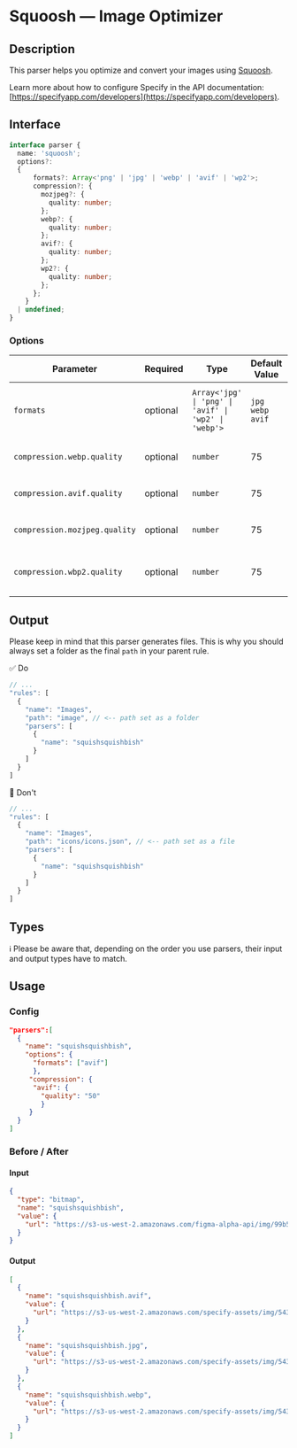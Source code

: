 # Squoosh — Image Optimizer
## Description

This parser helps you optimize and convert your images using [Squoosh](https://github.com/GoogleChromeLabs/squoosh).    

Learn more about how to configure Specify in the API documentation: [https://specifyapp.com/developers](https://specifyapp.com/developers).

## **Interface**

```ts
interface parser {
  name: 'squoosh';
  options?: 
  {
      formats?: Array<'png' | 'jpg' | 'webp' | 'avif' | 'wp2'>;
      compression?: {
        mozjpeg?: {
          quality: number;
        };
        webp?: {
          quality: number;
        };
        avif?: {
          quality: number;
        };
        wp2?: {
          quality: number;
        };
      };
    }
  | undefined;
}
```

### Options

| Parameter                     | Required | Type                                             | Default Value  | Description                                                                                               |
| ----------------------------- | -------- | ------------------------------------------------ | ----------- | --------------------------------------------------------------------------------------------------------- |
| `formats`                     | optional | `Array<'jpg' \| 'png' \| 'avif' \| 'wp2' \| 'webp'>` | `jpg` `webp` `avif` | Convert your images into `.jpg`(mozjpg), `.avif`, `.wp2`, `.webp`          |
| `compression.webp.quality`    | optional | `number`                                         | 75     | Compress image quality for **Webp**                            |
| `compression.avif.quality`     | optional | `number`                                         | 75        | Compress image quality for **Avif**                              |
| `compression.mozjpeg.quality`  | optional | `number`                                         | 75      | Compress image quality for **Jpeg**                                   |
| `compression.wbp2.quality`     | optional | `number`                                         | 75     | Compress image quality for **Webp2** (unstable)                          |

## **Output**

Please keep in mind that this parser generates files. This is why you should always set a folder as the final `path` in your parent rule.

✅ Do

```ts
// ...
"rules": [
  {
    "name": "Images",
    "path": "image", // <-- path set as a folder
    "parsers": [
      {
        "name": "squishsquishbish"
      }
    ]
  }
]
```

🚫 Don't
```ts
// ...
"rules": [
  {
    "name": "Images",
    "path": "icons/icons.json", // <-- path set as a file
    "parsers": [
      {
        "name": "squishsquishbish"
      }
    ]
  }
]
```

## Types
ℹ️ Please be aware that, depending on the order you use parsers, their input and output types have to match.

## Usage
### Config
```json
"parsers":[
  {
    "name": "squishsquishbish",
    "options": {
      "formats": ["avif"]
      },
     "compression": {
      "avif": {
        "quality": "50"
        }
     }
  }
]
```

### Before / After

#### Input
```json
{
  "type": "bitmap",
  "name": "squishsquishbish",
  "value": {
    "url": "https://s3-us-west-2.amazonaws.com/figma-alpha-api/img/99b5/b311/257c650341b701d691be78f247b9cf5e"
  }
}
```

#### Output
```json
[
  {
    "name": "squishsquishbish.avif",
    "value": {
      "url": "https://s3-us-west-2.amazonaws.com/specify-assets/img/5432/b311/257c650341b701d691be78f247b9cf5e"
    }
  },
  {
    "name": "squishsquishbish.jpg",
    "value": {
      "url": "https://s3-us-west-2.amazonaws.com/specify-assets/img/5432/b311/257c650341b701d691be78f247b9cf5e"
    }
  },
  {
    "name": "squishsquishbish.webp",
    "value": {
      "url": "https://s3-us-west-2.amazonaws.com/specify-assets/img/5432/b311/257c650341b701d691be78f247b9cf5e"
    }
  }
]
```

